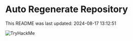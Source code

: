 # Auto Regenerate Repository

This README was last updated: 2024-08-17 13:12:51

 ![TryHackMe](https://tryhackme.com/badge/533634)